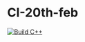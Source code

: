 # CI-20th-feb

[![Build C++](https://github.com/arshiya19/CI-20th-feb/actions/workflows/actions.yml/badge.svg)](https://github.com/arshiya19/CI-20th-feb/actions/workflows/actions.yml)
